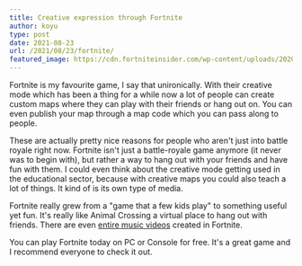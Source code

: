 ```yaml
---
title: Creative expression through Fortnite
author: koyu
type: post
date: 2021-08-23
url: /2021/08/23/fortnite/
featured_image: https://cdn.fortniteinsider.com/wp-content/uploads/2020/11/12021718/Old-Fortnite-Map.jpg
---
```


Fortnite is my favourite game, I say that unironically. With their creative mode which has been a thing for a while now a lot of people can create custom maps where they can play with their friends or hang out on. You can even publish your map through a map code which you can pass along to people.

These are actually pretty nice reasons for people who aren't just into battle royale right now. Fortnite isn't just a battle-royale game anymore (it never was to begin with), but rather a way to hang out with your friends and have fun with them. I could even think about the creative mode getting used in the educational sector, because with creative maps you could also teach a lot of things. It kind of is its own type of media.

Fortnite really grew from a "game that a few kids play" to something useful yet fun. It's really like Animal Crossing a virtual place to hang out with friends. There are even [entire music videos](https://youtu.be/aSaW2V1Zi1k) created in Fortnite.

You can play Fortnite today on PC or Console for free. It's a great game and I recommend everyone to check it out.